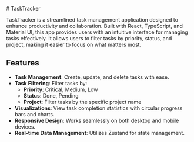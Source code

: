  # TaskTracker

TaskTracker is a streamlined task management application designed to enhance productivity and collaboration. Built with React, TypeScript, and Material UI, this app provides users with an intuitive interface for managing tasks effectively. It allows users to filter tasks by priority, status, and project, making it easier to focus on what matters most.

## Features

- **Task Management**: Create, update, and delete tasks with ease.
- **Task Filtering**: Filter tasks by:
  - **Priority**: Critical, Medium, Low
  - **Status**: Done, Pending
  - **Project**: Filter tasks by the specific project name
- **Visualizations**: View task completion statistics with circular progress bars and charts.
- **Responsive Design**: Works seamlessly on both desktop and mobile devices.
- **Real-time Data Management**: Utilizes Zustand for state management.

